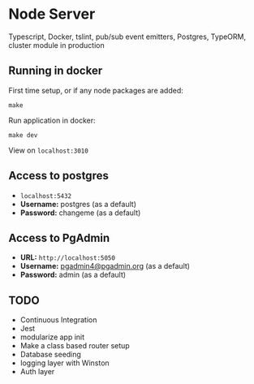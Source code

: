 # Node Server

Typescript, Docker, tslint, pub/sub event emitters, Postgres, TypeORM, cluster module in production

## Running in docker

First time setup, or if any node packages are added:

`make`

Run application in docker:

`make dev`

View on `localhost:3010`

## Access to postgres

* `localhost:5432`
* **Username:** postgres (as a default)
* **Password:** changeme (as a default)

## Access to PgAdmin

* **URL:** `http://localhost:5050`
* **Username:** pgadmin4@pgadmin.org (as a default)
* **Password:** admin (as a default)

## TODO

* Continuous Integration
* Jest
* modularize app init
* Make a class based router setup
* Database seeding
* logging layer with Winston
* Auth layer